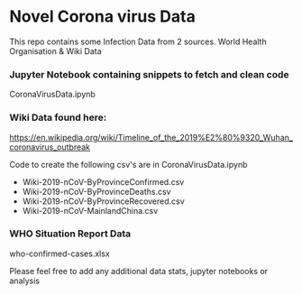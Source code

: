# Novel Corona virus Data

This repo contains some Infection Data from 2 sources.
World Health Organisation & Wiki Data


### Jupyter Notebook containing snippets to fetch and clean code
CoronaVirusData.ipynb 

### Wiki Data found here: 
https://en.wikipedia.org/wiki/Timeline_of_the_2019%E2%80%9320_Wuhan_coronavirus_outbreak

Code to create the following csv's are  in CoronaVirusData.ipynb

<ul>
  <li>Wiki-2019-nCoV-ByProvinceConfirmed.csv
<li>Wiki-2019-nCoV-ByProvinceDeaths.csv
<li>Wiki-2019-nCoV-ByProvinceRecovered.csv
<li>Wiki-2019-nCoV-MainlandChina.csv
    </ul>

### WHO Situation Report Data

who-confirmed-cases.xlsx




Please feel free to add any additional data stats, jupyter notebooks or analysis 
